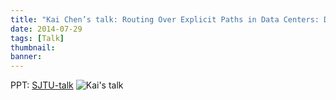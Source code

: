 ```yaml
---
title: "Kai Chen’s talk: Routing Over Explicit Paths in Data Centers: Design and Applications"
date: 2014-07-29
tags: [Talk]
thumbnail:
banner: 
---
```

PPT: [SJTU-talk](http://202.120.40.100/wp-content/uploads/2014/07/SJTU-talk.pdf)
![Kai's talk](/2014/07/29/Kai-talk/talk.jpg)
